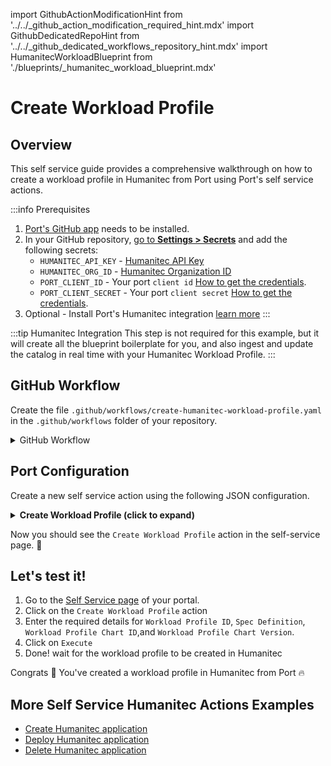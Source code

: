 import GithubActionModificationHint from '../../\_github_action_modification_required_hint.mdx'
import GithubDedicatedRepoHint from '../../\_github_dedicated_workflows_repository_hint.mdx'
import HumanitecWorkloadBlueprint from './blueprints/_humanitec_workload_blueprint.mdx'

# Create Workload Profile

## Overview
This self service guide provides a comprehensive walkthrough on how to create a workload profile in Humanitec from Port using Port's self service actions.

:::info Prerequisites
1. [Port's GitHub app](https://github.com/apps/getport-io) needs to be installed.
2. In your GitHub repository, [go to **Settings > Secrets**](https://docs.github.com/en/actions/security-guides/using-secrets-in-github-actions#creating-secrets-for-a-repository) and add the following secrets:
   - `HUMANITEC_API_KEY` - [Humanitec API Key](https://developer.humanitec.com/platform-orchestrator/reference/api-references/#authentication)
   - `HUMANITEC_ORG_ID` - [Humanitec Organization ID](https://developer.humanitec.com/concepts/organizations/)
   - `PORT_CLIENT_ID` - Your port `client id` [How to get the credentials](https://docs.getport.io/build-your-software-catalog/sync-data-to-catalog/api/#find-your-port-credentials).
   - `PORT_CLIENT_SECRET` - Your port `client secret` [How to get the credentials](https://docs.getport.io/build-your-software-catalog/sync-data-to-catalog/api/#find-your-port-credentials).
3. Optional - Install Port's Humanitec integration [learn more](/docs/build-your-software-catalog/custom-integration/api/ci-cd/github-workflow/guides/humanitec/humanitec.md)
:::

:::tip Humanitec Integration
This step is not required for this example, but it will create all the blueprint boilerplate for you, and also ingest and update the catalog in real time with your Humanitec Workload Profile.
:::

<HumanitecWorkloadBlueprint/>

## GitHub Workflow

Create the file `.github/workflows/create-humanitec-workload-profile.yaml` in the `.github/workflows` folder of your repository.

<GithubDedicatedRepoHint/>

<details>
<summary>GitHub Workflow</summary>

```yaml showLineNumbers title="create-humanitec-workload-profile.yaml"
name: Create Humanitec Workload Profile
on:
  workflow_dispatch:
    inputs:
      id:
        description: 'The workload profile ID'
        required: true
        type: string
      spec_definition:
        description: 'Workload specification definition'
        required: true
      workload_profile_chart_id:
        description: 'Workload Profile Chart ID'
        required: true
        type: string
      workload_profile_chart_version:
        description: 'Workload Profile Chart Version'
        required: true
        type: string
      port_context:
        required: true
        description: includes blueprint, run ID, and entity identifier from Port.

jobs:
  create-workload-profile:
    runs-on: ubuntu-latest
    steps:
      - name: Create Workload Profile
        id : create_workload_profile
        uses: fjogeleit/http-request-action@v1
        with:
          url: 'https://api.humanitec.io/orgs/${{secrets.HUMANITEC_ORG_ID}}/workload-profiles'
          method: 'POST'
          customHeaders: '{"Content-Type": "application/json", "Authorization": "Bearer ${{ secrets.HUMANITEC_API_KEY }}"}'
          data: >-
            {
              "id": "${{ github.event.inputs.id }}",
              "spec_definition": ${{ github.event.inputs.spec_definition }},
              "workload_profile_chart": {
                "id": "${{ github.event.inputs.workload_profile_chart_id }}",
                "version": "${{ github.event.inputs.workload_profile_chart_version }}"
                }
              }
          
      - name: Log Create Workload Profile Request Failure 
        if: failure()
        uses: port-labs/port-github-action@v1
        with:
          clientId: ${{ secrets.PORT_CLIENT_ID }}
          clientSecret: ${{ secrets.PORT_CLIENT_SECRET }}
          baseUrl: https://api.getport.io
          operation: PATCH_RUN
          runId: ${{fromJson(inputs.port_context).run_id}}
          logMessage: "Request to create workload profile failed ..."
          
      - name: Log Request Success
        uses: port-labs/port-github-action@v1
        with:
          clientId: ${{ secrets.PORT_CLIENT_ID }}
          clientSecret: ${{ secrets.PORT_CLIENT_SECRET }}
          baseUrl: https://api.getport.io
          operation: PATCH_RUN
          runId: ${{fromJson(inputs.port_context).run_id}}
          logMessage: |
             Humanitech workload profile created! ✅
             Reporting created entity to port ... 🚴‍♂️

      - name: UPSERT Humanitec Workload Profile
        uses: port-labs/port-github-action@v1
        with:
          identifier: "${{ fromJson(steps.create_workload_profile.outputs.response).id }}" 
          title: "${{ fromJson(steps.create_workload_profile.outputs.response).id }}"
          icon: Microservice
          blueprint: "${{fromJson(inputs.port_context).blueprint}}"
          properties: |-
            {
              "description": "${{ fromJson(steps.create_workload_profile.outputs.response).description }}",
              "version": "${{ fromJson(steps.create_workload_profile.outputs.response).version }}",
              "createdAt": "${{ fromJson(steps.create_workload_profile.outputs.response).created_at }}",
              "specDefinition": ${{ toJson(fromJson(steps.create_workload_profile.outputs.response).spec_definition) }}
            }
          relations: "{}"
          clientId: ${{ secrets.PORT_CLIENT_ID }}
          clientSecret: ${{ secrets.PORT_CLIENT_SECRET }}
          baseUrl: https://api.getport.io
          operation: UPSERT
          runId: ${{fromJson(inputs.port_context).run_id}}

      - name: Log After Upserting Entity
        uses: port-labs/port-github-action@v1
        with:
          clientId: ${{ secrets.PORT_CLIENT_ID }}
          clientSecret: ${{ secrets.PORT_CLIENT_SECRET }}
          baseUrl: https://api.getport.io
          operation: PATCH_RUN
          runId: ${{fromJson(inputs.port_context).run_id}}
          logMessage: |
              Upserting was successful ✅
```

</details>

## Port Configuration

Create a new self service action using the following JSON configuration.

<details>
<summary><b> Create Workload Profile (click to expand) </b></summary>

<GithubActionModificationHint/>

```json showLineNumbers
{
  "identifier": "create_workload_profile",
  "title": "Create Workload Profile",
  "icon": "Cluster",
  "description": "Create a workload profile in humanitec",
  "trigger": {
    "type": "self-service",
    "operation": "CREATE",
    "userInputs": {
      "properties": {
        "spec_definition": {
          "icon": "DefaultProperty",
          "type": "object",
          "title": "Spec Definition",
          "description": "Workload spec definition"
        },
        "workload_profile_chart_id": {
          "type": "string",
          "title": "Workload Profile Chart ID",
          "description": "Workload Profile Chart ID"
        },
        "workload_profile_chart_version": {
          "type": "string",
          "title": "Workload Profile Chart Version",
          "description": "Workload profile chart version. References a workload profile chart."
        },
        "workload_profile_id": {
          "type": "string",
          "title": "Workload Profile Id",
          "description": "Workflow profile ID",
          "icon": "Cluster"
        }
      },
      "required": [
        "workload_profile_chart_id",
        "workload_profile_chart_version",
        "spec_definition"
      ],
      "order": [
        "workload_profile_id",
        "spec_definition",
        "workload_profile_chart_id",
        "workload_profile_chart_version"
      ]
    },
    "blueprintIdentifier": "humanitecWorkload"
  },
  "invocationMethod": {
    "type": "GITHUB",
    "org": "<GITHUB_ORG>",
    "repo": "<GITHUB_REPO>",
    "workflow": "create-workload-profile.yaml",
    "workflowInputs": {
      "id": "{{ .inputs.\"id\" }}",
      "spec_definition": "{{ .inputs.\"spec_definition\" }}",
      "workload_profile_chart_id": "{{ .inputs.\"workload_profile_chart_id\" }}",
      "workload_profile_chart_version": "{{ .inputs.\"workload_profile_chart_version\" }}",
      "port_context": {
        "entity": "{{.entity.identifier}}",
        "blueprint": "{{.action.blueprint}}",
        "run_id": "{{.run.id}}"
      }
    },
    "reportWorkflowStatus": true
  },
  "requiredApproval": false
}
```
</details>

Now you should see the `Create Workload Profile` action in the self-service page. 🎉

## Let's test it!

1. Go to the [Self Service page](https://app.getport.io/self-serve) of your portal.
2. Click on the `Create Workload Profile` action
3. Enter the required details for `Workload Profile ID`, `Spec Definition`, `Workload Profile Chart ID`,and `Workload Profile Chart Version`.
5. Click on `Execute`
6. Done! wait for the workload profile to be created in Humanitec

Congrats 🎉 You've created a workload profile in Humanitec from Port 🔥

## More Self Service Humanitec Actions Examples
- [Create Humanitec application](/docs/actions-and-automations/setup-backend/github-workflow/examples/Humanitec/create-humanitec-application.md)
- [Deploy Humanitec application](/docs/actions-and-automations/setup-backend/github-workflow/examples/Humanitec/deploy-humanitec-application.md)
- [Delete Humanitec application](/docs/actions-and-automations/setup-backend/github-workflow/examples/Humanitec/delete-humanitec-application.md)
